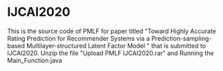 # IJCAI2020
This is the source code of PMLF for paper titled "Toward Highly Accurate Rating Prediction for Recommender Systems via a Prediction-sampling-based Multilayer-structured Latent Factor Model " that is submitted to IJCAI2020.
Unzip the file "Upload PMLF IJCAI2020.rar" and Running the Main_Function.java
